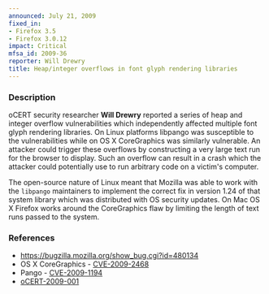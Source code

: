 ```yaml
---
announced: July 21, 2009
fixed_in:
- Firefox 3.5
- Firefox 3.0.12
impact: Critical
mfsa_id: 2009-36
reporter: Will Drewry
title: Heap/integer overflows in font glyph rendering libraries
---
```


<h3>Description</h3>

<p>oCERT security researcher <strong>Will Drewry</strong> reported a
series of heap and integer overflow vulnerabilities which
independently affected multiple font glyph rendering libraries.  On
Linux platforms libpango was susceptible to the vulnerabilities while
on OS X CoreGraphics was similarly vulnerable.  An attacker could
trigger these overflows by constructing a very large text run for the
browser to display.  Such an overflow can result in a crash which the
attacker could potentially use to run arbitrary code on a victim's
computer.</p>
<p>The open-source nature of Linux meant that Mozilla was able to work
with the <code>libpango</code> maintainers to implement the correct fix
in version 1.24 of that system library which was distributed with OS
security updates. On Mac OS X Firefox works around the CoreGraphics
flaw by limiting the length of text runs passed to the system.
</p>

<h3>References</h3>

<ul>
  <li><a href="https://bugzilla.mozilla.org/show_bug.cgi?id=480134">https://bugzilla.mozilla.org/show_bug.cgi?id=480134</a></li>
  <li>OS X CoreGraphics - <a class="ex-ref" href="http://cve.mitre.org/cgi-bin/cvename.cgi?name=CVE-2009-2468">CVE-2009-2468</a></li>
  <li>Pango - <a class="ex-ref" href="http://cve.mitre.org/cgi-bin/cvename.cgi?name=CVE-2009-1194">CVE-2009-1194</a></li>
  <li><a class="ex-ref" href="http://www.ocert.org/advisories/ocert-2009-001.html">oCERT-2009-001</a></li>
</ul>



